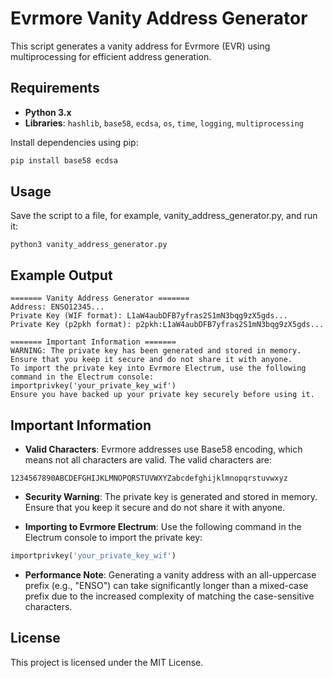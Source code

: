 # Evrmore Vanity Address Generator

This script generates a vanity address for Evrmore (EVR) using multiprocessing for efficient address generation.

## Requirements

- **Python 3.x**
- **Libraries**: `hashlib`, `base58`, `ecdsa`, `os`, `time`, `logging`, `multiprocessing`

Install dependencies using pip:
```bash
pip install base58 ecdsa
```


## Usage
Save the script to a file, for example, vanity_address_generator.py, and run it:
```
python3 vanity_address_generator.py
```

## Example Output
```
======= Vanity Address Generator =======
Address: ENSO12345...
Private Key (WIF format): L1aW4aubDFB7yfras2S1mN3bqg9zX5gds...
Private Key (p2pkh format): p2pkh:L1aW4aubDFB7yfras2S1mN3bqg9zX5gds...

======= Important Information =======
WARNING: The private key has been generated and stored in memory. Ensure that you keep it secure and do not share it with anyone.
To import the private key into Evrmore Electrum, use the following command in the Electrum console:
importprivkey('your_private_key_wif')
Ensure you have backed up your private key securely before using it.
```


## Important Information

- **Valid Characters**: Evrmore addresses use Base58 encoding, which means not all characters are valid. The valid characters are:
```
1234567890ABCDEFGHIJKLMNOPQRSTUVWXYZabcdefghijklmnopqrstuvwxyz
```
- **Security Warning**: The private key is generated and stored in memory. Ensure that you keep it secure and do not share it with anyone.

- **Importing to Evrmore Electrum**: Use the following command in the Electrum console to import the private key:
```python
importprivkey('your_private_key_wif')
```
- **Performance Note**: Generating a vanity address with an all-uppercase prefix (e.g., "ENSO") can take significantly longer than a mixed-case prefix due to the increased complexity of matching the case-sensitive characters.


## License
This project is licensed under the MIT License.
